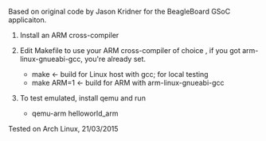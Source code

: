 Based on original code by Jason Kridner for the BeagleBoard GSoC applicaiton. 

1. Install an ARM cross-compiler
2. Edit Makefile to use your ARM cross-compiler of choice , if you got arm-linux-gnueabi-gcc, you're already set.


    * make <- build for Linux host with gcc; for local testing
    * make ARM=1 <- build for ARM with arm-linux-gnueabi-gcc

3. To test emulated, install qemu and run 
    * qemu-arm helloworld_arm

Tested on Arch Linux, 21/03/2015
